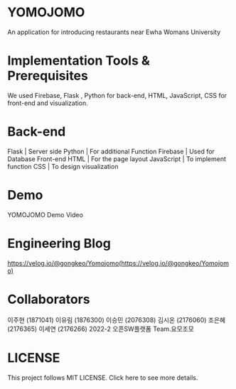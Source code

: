 # YOMOJOMO 
An application for introducing restaurants near Ewha Womans University
# Implementation Tools & Prerequisites

We used Firebase, Flask , Python for back-end, HTML, JavaScript, CSS for front-end and visualization.

# Back-end
Flask | Server side
Python |  For additional Function
Firebase | Used for Database
Front-end
HTML | For the page layout
JavaScript | To implement function
CSS | To design visualization

# Demo

YOMOJOMO Demo Video

# Engineering Blog
https://velog.io/@gongkeo/Yomojomo(https://velog.io/@gongkeo/Yomojomo)


# Collaborators

이주현 (1871041)
이유림 (1876300)
이승민 (2076308)
김시온 (2176060)
조은혜 (2176365)
이세연 (2176266)
2022-2 오픈SW플랫폼 Team.요모조모

# LICENSE
This project follows MIT LICENSE. Click here to see more details.
